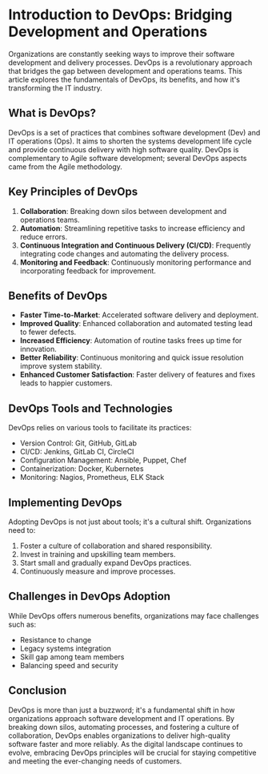 # Introduction to DevOps: Bridging Development and Operations

Organizations are constantly seeking ways to improve their software development and delivery processes. DevOps is a revolutionary approach that bridges the gap between development and operations teams. This article explores the fundamentals of DevOps, its benefits, and how it's transforming the IT industry.

## What is DevOps?

DevOps is a set of practices that combines software development (Dev) and IT operations (Ops). It aims to shorten the systems development life cycle and provide continuous delivery with high software quality. DevOps is complementary to Agile software development; several DevOps aspects came from the Agile methodology.

## Key Principles of DevOps

1. **Collaboration**: Breaking down silos between development and operations teams.
2. **Automation**: Streamlining repetitive tasks to increase efficiency and reduce errors.
3. **Continuous Integration and Continuous Delivery (CI/CD)**: Frequently integrating code changes and automating the delivery process.
4. **Monitoring and Feedback**: Continuously monitoring performance and incorporating feedback for improvement.

## Benefits of DevOps

- **Faster Time-to-Market**: Accelerated software delivery and deployment.
- **Improved Quality**: Enhanced collaboration and automated testing lead to fewer defects.
- **Increased Efficiency**: Automation of routine tasks frees up time for innovation.
- **Better Reliability**: Continuous monitoring and quick issue resolution improve system stability.
- **Enhanced Customer Satisfaction**: Faster delivery of features and fixes leads to happier customers.

## DevOps Tools and Technologies

DevOps relies on various tools to facilitate its practices:

- Version Control: Git, GitHub, GitLab
- CI/CD: Jenkins, GitLab CI, CircleCI
- Configuration Management: Ansible, Puppet, Chef
- Containerization: Docker, Kubernetes
- Monitoring: Nagios, Prometheus, ELK Stack

## Implementing DevOps

Adopting DevOps is not just about tools; it's a cultural shift. Organizations need to:

1. Foster a culture of collaboration and shared responsibility.
2. Invest in training and upskilling team members.
3. Start small and gradually expand DevOps practices.
4. Continuously measure and improve processes.

## Challenges in DevOps Adoption

While DevOps offers numerous benefits, organizations may face challenges such as:

- Resistance to change
- Legacy systems integration
- Skill gap among team members
- Balancing speed and security

## Conclusion

DevOps is more than just a buzzword; it's a fundamental shift in how organizations approach software development and IT operations. By breaking down silos, automating processes, and fostering a culture of collaboration, DevOps enables organizations to deliver high-quality software faster and more reliably. As the digital landscape continues to evolve, embracing DevOps principles will be crucial for staying competitive and meeting the ever-changing needs of customers.
